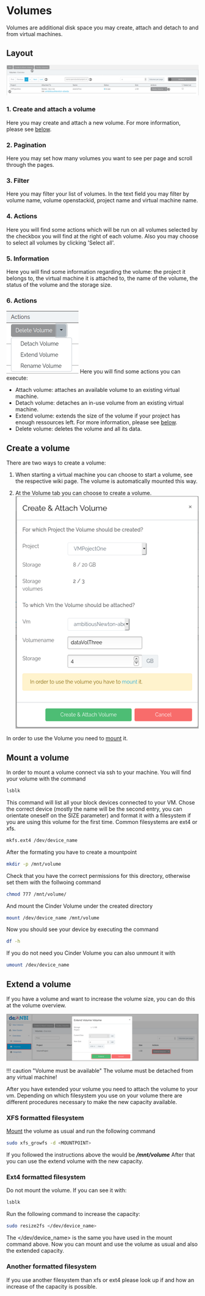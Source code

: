 # Volumes
Volumes are additional disk space you may create, attach and detach to and from virtual machines.
## Layout
![general](./img/volumes/general.png)
### 1. Create and attach a volume
Here you may create and attach a new volume. For more information, please see [below](#create-a-volume).
### 2. Pagination
Here you may set how many volumes you want to see per page and scroll through the pages.
### 3. Filter
Here you may filter your list of volumes. In the text field you may filter by volume name, volume openstackid, project name and virtual machine name.
### 4. Actions
Here you will find some actions which will be run on all volumes selected by the checkbox you will find at the right of each volume. Also you may choose to select all volumes by clicking 'Select all'.
### 5. Information
Here you will find some information regarding the volume: the project it belongs to, the virtual machine it is attached to, the name of the volume, the status of the volume and the storage size.
### 6. Actions
![actions](./img/volumes/actions.png)
Here you will find some actions you can execute:  

* Attach volume: attaches an available volume to an existing virtual machine.
* Detach volume: detaches an in-use volume from an existing virtual machine.
* Extend volume: extends the size of the volume if your project has enough ressources left. For more information, please see [below](#extend-a-volume).
* Delete volume: deletes the volume and all its data.
## Create a volume
There are two ways to create a volume:

1. When starting a virtual machine you can choose to start a volume, see the respective wiki page. The volume is automatically mounted this way.

2. At the Volume tab you can choose to create a volume.
![create_volume](./img/volumes/create_and_attach.png)

In order to use the Volume you need to [mount](#mount-a-volume) it.

## Mount a volume

In order to mount a volume connect via ssh to your machine.
You will find your volume with the command

```BASH
lsblk
```

This command will list all your block devices connected to your VM.
Chose the correct device (mostly the name will be the second entry, you can orientate oneself on the SIZE parameter) and format it with a filesystem if you are using this volume for the first time.
Common filesystems are ext4 or xfs.

```BASH
mkfs.ext4 /dev/device_name
```

After the formating you have to create a mountpoint

```BASH
mkdir -p /mnt/volume
```

Check that you have the correct permissions for this directory, otherwise set them with the follwoing command

```BASH
chmod 777 /mnt/volume/
```

And mount the Cinder Volume under the created directory

```BASH
mount /dev/device_name /mnt/volume
```

Now you should see your device by executing the command

```BASH
df -h
```

If you do not need you Cinder Volume you can also unmount it with

```BASH
umount /dev/device_name
```

## Extend a volume
If you have a volume and want to increase the volume size, you can do this at the volume overview.

![extend_volume](./img/volumes/extend_volume.png)

!!! caution "Volume must be available"
    The volume must be detached from any virtual machine!


After you have extended your volume you need to attach the volume to your vm.
Depending on which filesystem you use on your volume
there are different procedures necessary to make the new capacity available.

###  XFS formatted filesystem

[Mount](#mount-a-volume) the volume as usual and run the following command
```BASH
sudo xfs_growfs -d <MOUNTPOINT>
```
If you followed the instructions above the <MOUNTPOINT> would be ***/mnt/volume***
After that you can use the extend volume with the new capacity.

###  Ext4 formatted filesystem

Do not mount the volume. If you can see it with:

```BASH
lsblk
```

Run the following command to increase the capacity:

```BASH
sudo resize2fs </dev/device_name>
```
The </dev/device_name\> is the same you have used in the mount command
above.
Now you can mount and use the volume as usual and also the extended capacity.

###  Another formatted filesystem

If you use another filesystem than xfs or ext4 please look up if and how an increase
of the capacity is possible.


